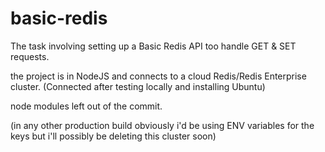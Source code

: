 # basic-redis

The task involving setting up a Basic Redis API too handle GET & SET requests.

the project is in NodeJS and connects to a cloud Redis/Redis Enterprise cluster. (Connected after testing locally and installing Ubuntu)

node modules left out of the commit.

(in any other production build obviously i'd be using ENV variables for the keys but i'll possibly be deleting this cluster soon)

